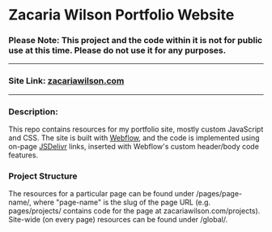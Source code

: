 # Zacaria Wilson Portfolio Website

### Please Note: This project and the code within it is not for public use at this time. Please do not use it for any purposes.
--- 

### Site Link: [zacariawilson.com](https://www.zacariawilson.com)
---

### Description:

This repo contains resources for my portfolio site, mostly custom JavaScript and CSS. 
The site is built with [Webflow](https://github.com/webflow), and the code is implemented using on-page [JSDelivr](https://github.com/jsdelivr/jsdelivr) links, inserted with Webflow's custom header/body code features. 

### Project Structure

The resources for a particular page can be found under /pages/page-name/, where "page-name" is the slug of the page URL (e.g. pages/projects/ contains code for the page at zacariawilson.com/projects). Site-wide (on every page) resources can be found under /global/.